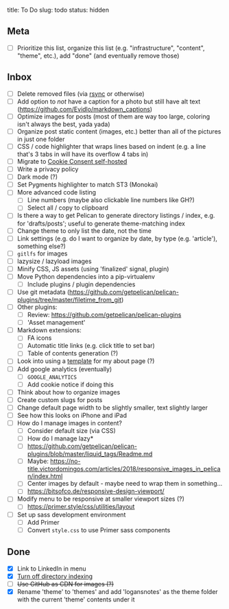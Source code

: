 title: To Do
slug: todo
status: hidden

## Meta

- [ ] Prioritize this list, organize this list (e.g. "infrastructure", "content", "theme", etc.), add "done" (and eventually remove those)

## Inbox

- [ ] Delete removed files (via [rsync](https://askubuntu.com/questions/476041/how-do-i-make-rsync-delete-files-that-have-been-deleted-from-the-source-folder) or otherwise)
- [ ] Add option to *not* have a caption for a photo but still have alt text (https://github.com/Evidlo/markdown_captions)
- [ ] Optimize images for posts (most of them are way too large, coloring isn't always the best, yada yada)
- [ ] Organize post static content (images, etc.) better than all of the pictures in just one folder
- [ ] CSS / code highlighter that wraps lines based on indent (e.g. a line that's 3 tabs in will have its overflow 4 tabs in)
- [ ] Migrate to [Cookie Consent self-hosted](https://github.com/osano/cookieconsent)
- [ ] Write a privacy policy
- [ ] Dark mode (?)
- [ ] Set Pygments highlighter to match ST3 (Monokai)
- [ ] More advanced code listing
	+ [ ] Line numbers (maybe also clickable line numbers like GH?)
	+ [ ] Select all / copy to clipboard
- [ ] Is there a way to get Pelican to generate directory listings / index, e.g. for 'drafts/posts'; useful to generate theme-matching index
- [ ] Change theme to only list the date, not the time
- [ ] Link settings (e.g. do I want to organize by date, by type (e.g. 'article'), something else?)
- [ ] `gitlfs` for images
- [ ] lazysize / lazyload images
- [ ] Minify CSS, JS assets (using 'finalized' signal, plugin)
- [ ] Move Python dependencies into a pip-virtualenv
	+ [ ] Include plugins / plugin dependencies
- [ ] Use git metadata (https://github.com/getpelican/pelican-plugins/tree/master/filetime_from_git)
- [ ] Other plugins:
	+ [ ] Review: https://github.com/getpelican/pelican-plugins
	+ [ ] 'Asset management'
- [ ] Markdown extensions:
	+ [ ] FA icons
	+ [ ] Automatic title links (e.g. click title to set bar)
	+ [ ] Table of contents generation (?)
- [ ] Look into using a [template](https://docs.getpelican.com/en/stable/settings.html#template-pages) for my about page (?)
- [ ] Add google analytics (eventually)
	+ [ ] `GOOGLE_ANALYTICS`
	+ [ ] Add cookie notice if doing this
- [ ] Think about how to organize images
- [ ] Create custom slugs for posts
- [ ] Change default page width to be slightly smaller, text slightly larger
- [ ] See how this looks on iPhone and iPad
- [ ] How do I manage images in content?
	+ [ ] Consider default size (via CSS)
	+ [ ] How do I manage lazy*
	+ [ ] https://github.com/getpelican/pelican-plugins/blob/master/liquid_tags/Readme.md
	+ [ ] Maybe: https://no-title.victordomingos.com/articles/2018/responsive_images_in_pelican/index.html
	+ [ ] Center images by default - maybe need to wrap them in something...
	+ [ ] https://bitsofco.de/responsive-design-viewport/
- [ ] Modify menu to be responsive at smaller viewport sizes (?)
	+ [ ] https://primer.style/css/utilities/layout
- [ ] Set up sass development environment
	+ [ ] Add Primer
	+ [ ] Convert `style.css` to use Primer sass components

## Done

- [x] Link to LinkedIn in menu
- [x] [Turn off directory indexing](https://security.stackexchange.com/questions/37126/how-secure-is-using-a-blank-index-html-index-php)
- [ ] <s>Use GitHub as CDN for images (?)</s>
- [x] Rename 'theme' to 'themes' and add 'logansnotes' as the theme folder with the current 'theme' contents under it
